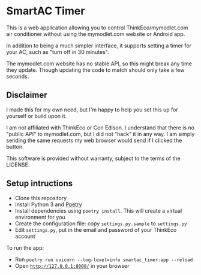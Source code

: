 SmartAC Timer
=============

This is a web application allowing you to control ThinkEco/mymodlet.com air conditioner without using the mymodlet.com website or Android app.

In addition to being a much simpler interface, it supports setting a timer for your AC, such as "turn off in 30 minutes".

The mymodlet.com website has no stable API, so this might break any time they update. Though updating the code to match should only take a few seconds.

Disclaimer
----------

I made this for my own need, but I'm happy to help you set this up for yourself or build upon it.

I am not affiliated with ThinkEco or Con Edison. I understand that there is no "public API" to mymodlet.com, but I did not "hack" it in any way. I am simply sending the same requests my web browser would send if I clicked the button.

This software is provided without warranty, subject to the terms of the LICENSE.

Setup intructions
-----------------

* Clone this repository
* Install Python 3 and [Poetry](https://python-poetry.org/)
* Install dependencies using `poetry install`. This will create a virtual environment for you
* Create the configuration file: copy `settings.py.sample` to `settings.py`
* Edit `settings.py`, put in the email and password of your ThinkEco account

To run the app:

* Run `poetry run uvicorn --log-level=info smartac_timer:app --reload`
* Open [`http://127.0.0.1:8000/`](http://127.0.0.1:8000/) in your browser
